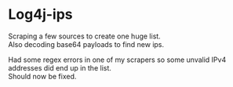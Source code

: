 # Log4j-ips

Scraping a few sources to create one huge list.  
Also decoding base64 payloads to find new ips.  


Had some regex errors in one of my scrapers so some unvalid IPv4 addresses did end up in the list.  
Should now be fixed.  